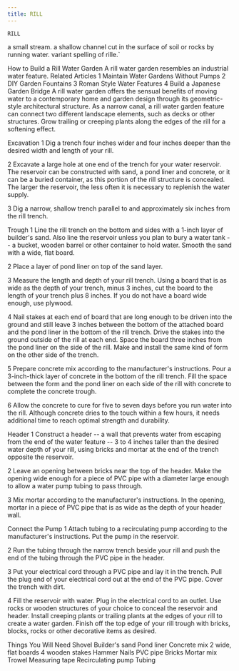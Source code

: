 ```yaml
---
title: RILL
---
```

`RILL`

a small stream.
a shallow channel cut in the surface of soil or rocks by running water.
variant spelling of rille.`

How to Build a Rill Water Garden
A rill water garden resembles an industrial water feature.
Related Articles
1
Maintain Water Gardens Without Pumps
2
DIY Garden Fountains
3
Roman Style Water Features
4
Build a Japanese Garden Bridge
A rill water garden offers the sensual benefits of moving water to a contemporary home and garden design through its geometric-style architectural structure. As a narrow canal, a rill water garden feature can connect two different landscape elements, such as decks or other structures. Grow trailing or creeping plants along the edges of the rill for a softening effect.


 
Excavation
1
Dig a trench four inches wider and four inches deeper than the desired width and length of your rill.

2
Excavate a large hole at one end of the trench for your water reservoir. The reservoir can be constructed with sand, a pond liner and concrete, or it can be a buried container, as this portion of the rill structure is concealed. The larger the reservoir, the less often it is necessary to replenish the water supply.

3
Dig a narrow, shallow trench parallel to and approximately six inches from the rill trench.

Trough
1
Line the rill trench on the bottom and sides with a 1-inch layer of builder's sand. Also line the reservoir unless you plan to bury a water tank -- a bucket, wooden barrel or other container to hold water. Smooth the sand with a wide, flat board.

2
Place a layer of pond liner on top of the sand layer.

3
Measure the length and depth of your rill trench. Using a board that is as wide as the depth of your trench, minus 3 inches, cut the board to the length of your trench plus 8 inches. If you do not have a board wide enough, use plywood.

4
Nail stakes at each end of board that are long enough to be driven into the ground and still leave 3 inches between the bottom of the attached board and the pond liner in the bottom of the rill trench. Drive the stakes into the ground outside of the rill at each end. Space the board three inches from the pond liner on the side of the rill. Make and install the same kind of form on the other side of the trench.

5
Prepare concrete mix according to the manufacturer's instructions. Pour a 3-inch-thick layer of concrete in the bottom of the rill trench. Fill the space between the form and the pond liner on each side of the rill with concrete to complete the concrete trough.

6
Allow the concrete to cure for five to seven days before you run water into the rill. Although concrete dries to the touch within a few hours, it needs additional time to reach optimal strength and durability.

Header
1
Construct a header -- a wall that prevents water from escaping from the end of the water feature -- 3 to 4 inches taller than the desired water depth of your rill, using bricks and mortar at the end of the trench opposite the reservoir.

2
Leave an opening between bricks near the top of the header. Make the opening wide enough for a piece of PVC pipe with a diameter large enough to allow a water pump tubing to pass through.

3
Mix mortar according to the manufacturer's instructions. In the opening, mortar in a piece of PVC pipe that is as wide as the depth of your header wall.

Connect the Pump
1
Attach tubing to a recirculating pump according to the manufacturer's instructions. Put the pump in the reservoir.

2
Run the tubing through the narrow trench beside your rill and push the end of the tubing through the PVC pipe in the header.

3
Put your electrical cord through a PVC pipe and lay it in the trench. Pull the plug end of your electrical cord out at the end of the PVC pipe. Cover the trench with dirt.

4
Fill the reservoir with water. Plug in the electrical cord to an outlet. Use rocks or wooden structures of your choice to conceal the reservoir and header. Install creeping plants or trailing plants at the edges of your rill to create a water garden. Finish off the top edge of your rill trough with bricks, blocks, rocks or other decorative items as desired.

Things You Will Need
Shovel
Builder's sand
Pond liner
Concrete mix
2 wide, flat boards
4 wooden stakes
Hammer
Nails
PVC pipe
Bricks
Mortar mix
Trowel
Measuring tape
Recirculating pump
Tubing